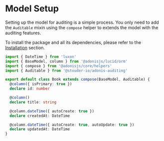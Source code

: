 # Model Setup

Setting up the model for auditing is a simple process.
You only need to add the `Auditable` mixin using the `compose` helper to extends the model with the auditing features.

To install the package and all its dependencies, please refer to the [Installation](/docs-docusaurus/essentials/installation) section.

```typescript
import { DateTime } from 'luxon'
import { BaseModel, column } from '@adonisjs/lucid/orm'
import { compose } from '@adonisjs/core/helpers'
import { Auditable } from '@stouder-io/adonis-auditing'

export default class Book extends compose(BaseModel, Auditable) {
  @column({ isPrimary: true })
  declare id: number

  @column()
  declare title: string

  @column.dateTime({ autoCreate: true })
  declare createdAt: DateTime

  @column.dateTime({ autoCreate: true, autoUpdate: true })
  declare updatedAt: DateTime
}
```
